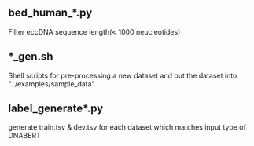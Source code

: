 ## bed_human_*.py
Filter eccDNA sequence length(< 1000 neucleotides)

## *_gen.sh
Shell scripts for pre-processing a new dataset and put the dataset into "../examples/sample_data"

## label_generate*.py
generate train.tsv & dev.tsv for each dataset which matches input type of DNABERT